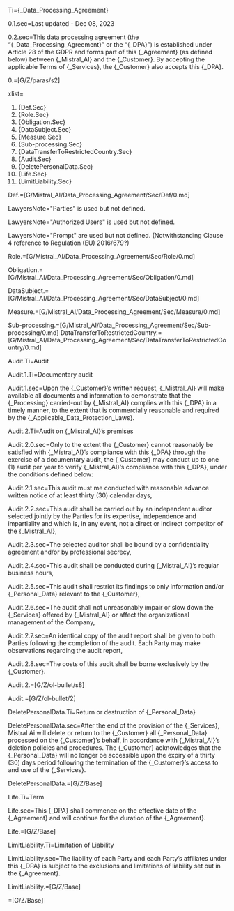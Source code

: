 Ti={_Data_Processing_Agreement}

0.1.sec=Last updated - Dec 08, 2023

0.2.sec=This data processing agreement (the “{_Data_Processing_Agreement}” or the “{_DPA}”) is established under Article 28 of the GDPR and forms part of this {_Agreement} (as defined below) between {_Mistral_AI} and the {_Customer}. By accepting the applicable Terms of {_Services}, the {_Customer} also accepts this {_DPA}.

0.=[G/Z/paras/s2]

xlist=<ol><li>{Def.Sec}</li><li>{Role.Sec}</li><li>{Obligation.Sec}</li><li>{DataSubject.Sec}</li><li>{Measure.Sec}</li><li>{Sub-processing.Sec}</li><li>{DataTransferToRestrictedCountry.Sec}</li><li>{Audit.Sec}</li><li>{DeletePersonalData.Sec}</li><li>{Life.Sec}</li><li>{LimitLiability.Sec}</li></ol>

Def.=[G/Mistral_AI/Data_Processing_Agreement/Sec/Def/0.md]

LawyersNote="Parties" is used but not defined.

LawyersNote="Authorized Users" is used but not defined.

LawyersNote="Prompt" are used but not defined. (Notwithstanding Clause 4 reference to Regulation (EU) 2016/679?)

Role.=[G/Mistral_AI/Data_Processing_Agreement/Sec/Role/0.md]

Obligation.=[G/Mistral_AI/Data_Processing_Agreement/Sec/Obligation/0.md]

DataSubject.=[G/Mistral_AI/Data_Processing_Agreement/Sec/DataSubject/0.md]

Measure.=[G/Mistral_AI/Data_Processing_Agreement/Sec/Measure/0.md]

Sub-processing.=[G/Mistral_AI/Data_Processing_Agreement/Sec/Sub-processing/0.md]
DataTransferToRestrictedCountry.=[G/Mistral_AI/Data_Processing_Agreement/Sec/DataTransferToRestrictedCountry/0.md]


Audit.Ti=Audit

Audit.1.Ti=Documentary audit

Audit.1.sec=Upon the {_Customer}’s written request, {_Mistral_AI} will make available all documents and information to demonstrate that the {_Processing} carried-out by {_Mistral_AI} complies with this {_DPA} in a timely manner, to the extent that is commercially reasonable and required by the {_Applicable_Data_Protection_Laws}.

Audit.2.Ti=Audit on {_Mistral_AI}’s premises

Audit.2.0.sec=Only to the extent the {_Customer} cannot reasonably be satisfied with {_Mistral_AI}’s compliance with this {_DPA} through the exercise of a documentary audit, the {_Customer} may conduct up to one (1) audit per year to verify {_Mistral_AI}’s compliance with this {_DPA}, under the conditions defined below:

Audit.2.1.sec=This audit must me conducted with reasonable advance written notice of at least thirty (30) calendar days,

Audit.2.2.sec=This audit shall be carried out by an independent auditor selected jointly by the Parties for its expertise, independence and impartiality and which is, in any event, not a direct or indirect competitor of the {_Mistral_AI},

Audit.2.3.sec=The selected auditor shall be bound by a confidentiality agreement and/or by professional secrecy,

Audit.2.4.sec=This audit shall be conducted during {_Mistral_AI}’s regular business hours,

Audit.2.5.sec=This audit shall restrict its findings to only information and/or {_Personal_Data} relevant to the {_Customer},

Audit.2.6.sec=The audit shall not unreasonably impair or slow down the {_Services} offered by {_Mistral_AI} or affect the organizational management of the Company,

Audit.2.7.sec=An identical copy of the audit report shall be given to both Parties following the completion of the audit. Each Party may make observations regarding the audit report,

Audit.2.8.sec=The costs of this audit shall be borne exclusively by the {_Customer}.

Audit.2.=[G/Z/ol-bullet/s8]

Audit.=[G/Z/ol-bullet/2]

DeletePersonalData.Ti=Return or destruction of {_Personal_Data}

DeletePersonalData.sec=After the end of the provision of the {_Services}, Mistral Ai will delete or return to the {_Customer} all {_Personal_Data} processed on the {_Customer}’s behalf, in accordance with {_Mistral_AI}’s deletion policies and procedures. The {_Customer} acknowledges that the {_Personal_Data} will no longer be accessible upon the expiry of a thirty (30) days period following the termination of the {_Customer}’s access to and use of the {_Services}.

DeletePersonalData.=[G/Z/Base]

Life.Ti=Term

Life.sec=This {_DPA} shall commence on the effective date of the {_Agreement} and will continue for the duration of the {_Agreement}.

Life.=[G/Z/Base]

LimitLiability.Ti=Limitation of Liability

LimitLiability.sec=The liability of each Party and each Party’s affiliates under this {_DPA} is subject to the exclusions and limitations of liability set out in the {_Agreement}.

LimitLiability.=[G/Z/Base]

=[G/Z/Base]



